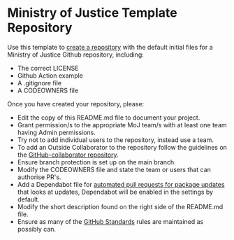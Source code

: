 # Ministry of Justice Template Repository

Use this template to [create a repository] with the default initial files for a Ministry of Justice Github repository, including:

* The correct LICENSE
* Github Action example
* A .gitignore file
* A CODEOWNERS file

Once you have created your repository, please:

* Edit the copy of this README.md file to document your project.
* Grant permission/s to the appropriate MoJ team/s with at least one team having Admin permissions.
* Try not to add individual users to the repository, instead use a team.
* To add an Outside Collaborator to the repository follow the guidelines on the [GitHub-collaborator repository](https://github.com/ministryofjustice/github-collaborators).
* Ensure branch protection is set up on the main branch.
* Modify the CODEOWNERS file and state the team or users that can authorise PR's. 
* Add a Dependabot file for [automated pull requests for package updates](https://docs.github.com/en/code-security/supply-chain-security/keeping-your-dependencies-updated-automatically/enabling-and-disabling-dependabot-version-updates#enabling-dependabot-version-updates) that looks at updates, Dependabot will be enabled in the settings by default.
* Modify the short description found on the right side of the README.md file.
* Ensure as many of the [GitHub Standards](https://github.com/ministryofjustice/github-repository-standards) rules are maintained as possibly can. 

[create a repository]: https://github.com/ministryofjustice/template-repository/generate
